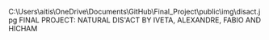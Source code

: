 C:\Users\aitis\OneDrive\Documents\GitHub\Final_Project\public\img\disact.jpg
FINAL PROJECT: NATURAL DIS'ACT
BY IVETA, ALEXANDRE, FABIO AND HICHAM
